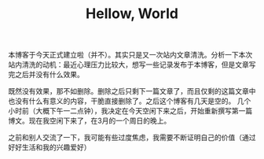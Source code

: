 ﻿---
title: Hellow, World
category: 博客记录
layout: post
---

本博客于今天正式建立啦（并不）。其实只是又一次站内文章清洗。分析一下本次站内清洗的动机：最近心理压力比较大，想写一些记录发布于本博客，但是文章写完之后并没有什么效果。  

既然没有效果，那不如删除。删除之后只剩下一篇文章了，而且仅剩的这篇文章中也没有什么有意义的内容，干脆直接删除了。之后这个博客有几天是空的。
几个小时前（大概下午一二点钟），我决定在今天空闲下来之后，开始重新撰写第一篇博文。现在我空闲下来了，在3月的一个周日的晚上。

之前和别人交流了一下，我可能有些过度焦虑，我需要不断证明自己的价值（通过好好生活和我的兴趣爱好）
